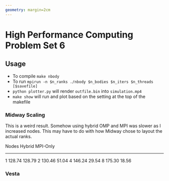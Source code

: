 ```yaml
---
geometry: margin=2cm
---
```


# High Performance Computing Problem Set 6

## Usage
* To compile `make nbody`
* To run `mpirun -n $n_ranks ./nbody $n_bodies $n_iters $n_threads [$savefile]`
* `python plotter.py` will render `outfile.bin` into `simulation.mp4`
* `make show` will run and plot based on the setting at the top of the makefile

### Midway Scaling
This is a weird result. Somehow using hybrid OMP and MPI was slower as I
increased nodes. This may have to do with how Midway chose to layout the
actual ranks.

Nodes    Hybrid   MPI-Only
------  -------  ---------
1        128.74     128.79
2        130.46      51.04
4        146.24      29.54
8        175.30      18.56

### Vesta
